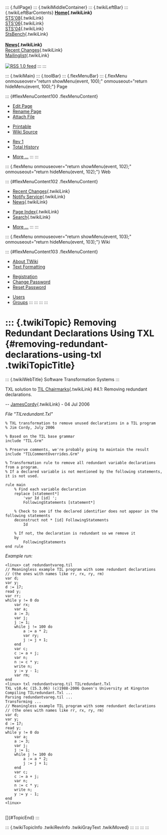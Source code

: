 ::: {.fullPage}
::: {.twikiMiddleContainer}
::: {.twikiLeftBar}
::: {.twikiLeftBarContents}
**[Home](WebHome){.twikiLink}**\
[STS\'08](STS08){.twikiLink}\
[STS\'06](http://www.program-transformation.org/Sts/STS06){.twikiLink}\
[STS\'04](STS04){.twikiLink}\
[StsBench](StsBench){.twikiLink}\
\
**[News](WebNews){.twikiLink}**\
[Recent Changes](WebChanges){.twikiLink}\
[Mailinglist](MailingList){.twikiLink}\
\
[![](../pub/rss.gif "RSS 1.0 feed")](WebRss@skin=rss)
:::
:::

::: {.twikiMain}
::: {.toolBar}
::: {.flexMenuBar}
::: {.flexMenu onmouseover="return showMenu(event, 100);" onmouseout="return hideMenu(event, 100);"}
Page

::: {#flexMenuContent100 .flexMenuContent}
-   [Edit
    Page](http://www.program-transformation.org/edit/Sts/RemovingRedundantDeclarationsUsingTXL?t=1536827757)
-   [Rename
    Page](http://www.program-transformation.org/rename/Sts/RemovingRedundantDeclarationsUsingTXL)
-   [Attach
    File](http://www.program-transformation.org/attach/Sts/RemovingRedundantDeclarationsUsingTXL)

<!-- -->

-   [Printable](http://www.program-transformation.org/view/Sts/RemovingRedundantDeclarationsUsingTXL?skin=print.pattern)
-   [Wiki
    Source](http://www.program-transformation.org/view/Sts/RemovingRedundantDeclarationsUsingTXL?skin=text&raw=on&contenttype=text/plain)

<!-- -->

-   [Rev
    1](http://www.program-transformation.org/view/Sts/RemovingRedundantDeclarationsUsingTXL?rev=1.1)
-   [Total
    History](http://www.program-transformation.org/rdiff/Sts/RemovingRedundantDeclarationsUsingTXL)

<!-- -->

-   [More
    \...](http://www.program-transformation.org/oops/Sts/RemovingRedundantDeclarationsUsingTXL?template=oopsmore&param1=1.1&param2=1.1)
:::
:::

::: {.flexMenu onmouseover="return showMenu(event, 102);" onmouseout="return hideMenu(event, 102);"}
Web

::: {#flexMenuContent102 .flexMenuContent}
-   [Recent Changes](WebChanges){.twikiLink}
-   [Notify Service](WebNotify){.twikiLink}
-   [News](WebNews){.twikiLink}

<!-- -->

-   [Page Index](WebIndex){.twikiLink}
-   [Search](WebSearch){.twikiLink}

<!-- -->

-   [More
    \...](http://www.program-transformation.org/oops/Sts/RemovingRedundantDeclarationsUsingTXL?template=oopsmore&param1=1.1&param2=1.1)
:::
:::

::: {.flexMenu onmouseover="return showMenu(event, 103);" onmouseout="return hideMenu(event, 103);"}
Wiki

::: {#flexMenuContent103 .flexMenuContent}
-   [About
    TWiki](http://www.program-transformation.org/view/TWiki/WebHome)
-   [Text
    Formatting](http://www.program-transformation.org/view/TWiki/TextFormattingRules)

<!-- -->

-   [Registration](http://www.program-transformation.org/view/TWiki/TWikiRegistration)
-   [Change
    Password](http://www.program-transformation.org/view/TWiki/ChangePassword)
-   [Reset
    Password](http://www.program-transformation.org/view/TWiki/ResetPassword)

<!-- -->

-   [Users](http://www.program-transformation.org/view/Main/TWikiUsers)
-   [Groups](http://www.program-transformation.org/view/Main/TWikiGroups)
:::
:::
:::
:::

::: {.twikiTopic}
Removing Redundant Declarations Using TXL {#removing-redundant-declarations-using-txl .twikiTopicTitle}
=========================================

::: {.twikiWebTitle}
Software Transformation Systems
:::

TXL solution to [TIL Chairmarks](TILChairmarks){.twikiLink} \#4.1:
Removing redundant declarations.

\-- [JamesCordy](../Main/JamesCordy){.twikiLink} - 04 Jul 2006

*File \"TILredundant.Txl\"*

    % TXL transformation to remove unused declarations in a TIL program
    % Jim Cordy, July 2006

    % Based on the TIL base grammar
    include "TIL.Grm"

    % Preserve comments, we're probably going to maintain the result
    include "TILCommentOverrides.Grm"

    % Transformation rule to remove all redundant variable declarations from a program.
    % If a declared variable is not mentioned by the following statements, it is not used.

    rule main
        % Find each variable declaration
        replace [statement*]
            'var Id [id] ';
            FollowingStatements [statement*]

        % Check to see if the declared identifier does not appear in the following statements
        deconstruct not * [id] FollowingStatements
            Id

        % If not, the declaration is redundant so we remove it
        by
            FollowingStatements
    end rule

*Example run:*

    <linux> cat redundantvareg.til
    // Meaningless example TIL program with some redundant declarations
    // (the ones with names like rr, rx, ry, rm)
    var d;
    var y;
    d := 17;
    read y;
    var rr;
    while y != 0 do
        var rx;
        var a;
        a := 3;
        var j;
        j := 1;
        while j != 100 do
            a := a * 2;
            var ry;
            j := j + 1;
        end
        var c;
        c := a + j;
        var n;
        n := c * y;
        write n;
        y := y - 1;
        var rm;
    end
    <linux> txl redundantvareg.til TILredundant.Txl 
    TXL v10.4c (15.3.06) (c)1988-2006 Queen's University at Kingston
    Compiling TILredundant.Txl ... 
    Parsing redundantvareg.til ...
    Transforming ...
    // Meaningless example TIL program with some redundant declarations 
    // (the ones with names like rr, rx, ry, rm)
    var d;
    var y;
    d := 17;
    read y;
    while y != 0 do
        var a;
        a := 3;
        var j;
        j := 1;
        while j != 100 do
            a := a * 2;
            j := j + 1;
        end
        var c;
        c := a + j;
        var n;
        n := c * y;
        write n;
        y := y - 1;
    end
    <linux> 

\
[]{#TopicEnd}
:::

::: {.twikiTopicInfo .twikiRevInfo .twikiGrayText .twikiMoved}
:::
:::
:::
:::

